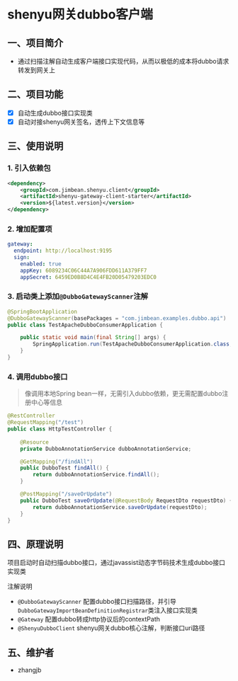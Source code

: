 # shenyu网关dubbo客户端

## 一、项目简介
* 通过扫描注解自动生成客户端接口实现代码，从而以极低的成本将dubbo请求转发到网关上

## 二、项目功能
- [x] 自动生成dubbo接口实现类
- [x] 自动对接shenyu网关签名，透传上下文信息等

## 三、使用说明

### 1. 引入依赖包
```xml
<dependency>
    <groupId>com.jimbean.shenyu.client</groupId>
    <artifactId>shenyu-gateway-client-starter</artifactId>
    <version>${latest.version}</version>
</dependency>
```

### 2. 增加配置项
```yaml
gateway:
  endpoint: http://localhost:9195
  sign:
    enabled: true
    appKey: 6089234C06C44A7A906FDD611A379FF7
    appSecret: 6459ED0B8D4C4E4FB20D05479203EDC0
```

### 3. 启动类上添加`@DubboGatewayScanner`注解
```java
@SpringBootApplication
@DubboGatewayScanner(basePackages = "com.jimbean.examples.dubbo.api")
public class TestApacheDubboConsumerApplication {

    public static void main(final String[] args) {
        SpringApplication.run(TestApacheDubboConsumerApplication.class, args);
    }
}
```

### 4. 调用dubbo接口

> 像调用本地Spring bean一样，无需引入dubbo依赖，更无需配置dubbo注册中心等信息

```java
@RestController
@RequestMapping("/test")
public class HttpTestController {
    
    @Resource
    private DubboAnnotationService dubboAnnotationService;

    @GetMapping("/findAll")
    public DubboTest findAll() {
        return dubboAnnotationService.findAll();
    }

    @PostMapping("/saveOrUpdate")
    public DubboTest saveOrUpdate(@RequestBody RequestDto requestDto) {
        return dubboAnnotationService.saveOrUpdate(requestDto);
    }
}
```


## 四、原理说明

项目启动时自动扫描dubbo接口，通过javassist动态字节码技术生成dubbo接口实现类

注解说明
- `@DubboGatewayScanner` 配置dubbo接口扫描路径，并引导`DubboGatewayImportBeanDefinitionRegistrar`类注入接口实现类
- `@Gateway` 配置dubbo转成http协议后的contextPath
- `@ShenyuDubboClient` shenyu网关dubbo核心注解，判断接口uri路径


## 五、维护者
- zhangjb
